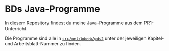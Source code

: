 # BDs Java-Programme

In diesem Repository findest du meine Java-Programme aus dem PR1-Unterricht.

Die Programme sind alle in [```src/net/bdweb/gds2```](src/net/bdweb/gds2)
unter der jeweiligen Kapitel- und Arbeitsblatt-Nummer zu finden.

